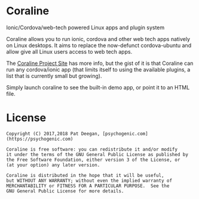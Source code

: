 Coraline
========
Ionic/Cordova/web-tech powered Linux apps and plugin system

Coraline allows you to run ionic, cordova and other web tech apps natively on Linux desktops.  It aims to replace the now-defunct cordova-ubuntu and allow give all Linux users access to web tech apps.

The [Coraline Project Site](https://coraline.psychogenic.com/) has more info, but the gist of it is that Coraline can run any cordova/ionic app (that limits itself to using the available plugins, a list that is currently small but growing).

Simply launch coraline to see the built-in demo app, or point it to an HTML file.


License
=======

   
    Copyright (C) 2017,2018 Pat Deegan, [psychogenic.com](https://psychogenic.com)

    Coraline is free software: you can redistribute it and/or modify
    it under the terms of the GNU General Public License as published by
    the Free Software Foundation, either version 3 of the License, or
    (at your option) any later version.

    Coraline is distributed in the hope that it will be useful,
    but WITHOUT ANY WARRANTY; without even the implied warranty of
    MERCHANTABILITY or FITNESS FOR A PARTICULAR PURPOSE.  See the
    GNU General Public License for more details.


